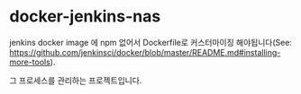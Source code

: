 # docker-jenkins-nas

jenkins docker image 에 npm 없어서 Dockerfile로 커스터마이징 해야됩니다(See: https://github.com/jenkinsci/docker/blob/master/README.md#installing-more-tools).

그 프로세스를 관리하는 프로젝트입니다.
